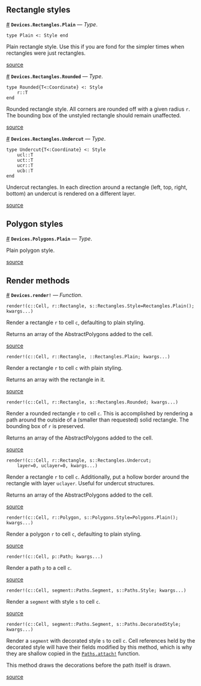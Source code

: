 
<a id='Rectangle-styles-1'></a>

## Rectangle styles

<a id='Devices.Rectangles.Plain' href='#Devices.Rectangles.Plain'>#</a>
**`Devices.Rectangles.Plain`** &mdash; *Type*.



```
type Plain <: Style end
```

Plain rectangle style. Use this if you are fond for the simpler times when rectangles were just rectangles.


<a target='_blank' href='https://github.com/PainterQubits/Devices.jl/tree/811642fbd6b286c3f02c598a3f896a3377fbc8a7/src/rectangles.jl#L212-L219' class='documenter-source'>source</a><br>

<a id='Devices.Rectangles.Rounded' href='#Devices.Rectangles.Rounded'>#</a>
**`Devices.Rectangles.Rounded`** &mdash; *Type*.



```
type Rounded{T<:Coordinate} <: Style
    r::T
end
```

Rounded rectangle style. All corners are rounded off with a given radius `r`. The bounding box of the unstyled rectangle should remain unaffected.


<a target='_blank' href='https://github.com/PainterQubits/Devices.jl/tree/811642fbd6b286c3f02c598a3f896a3377fbc8a7/src/rectangles.jl#L222-L231' class='documenter-source'>source</a><br>

<a id='Devices.Rectangles.Undercut' href='#Devices.Rectangles.Undercut'>#</a>
**`Devices.Rectangles.Undercut`** &mdash; *Type*.



```
type Undercut{T<:Coordinate} <: Style
    ucl::T
    uct::T
    ucr::T
    ucb::T
end
```

Undercut rectangles. In each direction around a rectangle (left, top, right, bottom) an undercut is rendered on a different layer.


<a target='_blank' href='https://github.com/PainterQubits/Devices.jl/tree/811642fbd6b286c3f02c598a3f896a3377fbc8a7/src/rectangles.jl#L236-L248' class='documenter-source'>source</a><br>


<a id='Polygon-styles-1'></a>

## Polygon styles

<a id='Devices.Polygons.Plain' href='#Devices.Polygons.Plain'>#</a>
**`Devices.Polygons.Plain`** &mdash; *Type*.



Plain polygon style.


<a target='_blank' href='https://github.com/PainterQubits/Devices.jl/tree/811642fbd6b286c3f02c598a3f896a3377fbc8a7/src/polygons.jl#L210' class='documenter-source'>source</a><br>


<a id='Render-methods-1'></a>

## Render methods

<a id='Devices.render!' href='#Devices.render!'>#</a>
**`Devices.render!`** &mdash; *Function*.



```
render!(c::Cell, r::Rectangle, s::Rectangles.Style=Rectangles.Plain(); kwargs...)
```

Render a rectangle `r` to cell `c`, defaulting to plain styling.

Returns an array of the AbstractPolygons added to the cell.


<a target='_blank' href='https://github.com/PainterQubits/Devices.jl/tree/811642fbd6b286c3f02c598a3f896a3377fbc8a7/src/Devices.jl#L144-L152' class='documenter-source'>source</a><br>


```
render!(c::Cell, r::Rectangle, ::Rectangles.Plain; kwargs...)
```

Render a rectangle `r` to cell `c` with plain styling.

Returns an array with the rectangle in it.


<a target='_blank' href='https://github.com/PainterQubits/Devices.jl/tree/811642fbd6b286c3f02c598a3f896a3377fbc8a7/src/Devices.jl#L157-L165' class='documenter-source'>source</a><br>


```
render!(c::Cell, r::Rectangle, s::Rectangles.Rounded; kwargs...)
```

Render a rounded rectangle `r` to cell `c`. This is accomplished by rendering a path around the outside of a (smaller than requested) solid rectangle. The bounding box of `r` is preserved.

Returns an array of the AbstractPolygons added to the cell.


<a target='_blank' href='https://github.com/PainterQubits/Devices.jl/tree/811642fbd6b286c3f02c598a3f896a3377fbc8a7/src/Devices.jl#L172-L182' class='documenter-source'>source</a><br>


```
render!(c::Cell, r::Rectangle, s::Rectangles.Undercut;
    layer=0, uclayer=0, kwargs...)
```

Render a rectangle `r` to cell `c`. Additionally, put a hollow border around the rectangle with layer `uclayer`. Useful for undercut structures.

Returns an array of the AbstractPolygons added to the cell.


<a target='_blank' href='https://github.com/PainterQubits/Devices.jl/tree/811642fbd6b286c3f02c598a3f896a3377fbc8a7/src/Devices.jl#L204-L214' class='documenter-source'>source</a><br>


```
render!(c::Cell, r::Polygon, s::Polygons.Style=Polygons.Plain(); kwargs...)
```

Render a polygon `r` to cell `c`, defaulting to plain styling.


<a target='_blank' href='https://github.com/PainterQubits/Devices.jl/tree/811642fbd6b286c3f02c598a3f896a3377fbc8a7/src/Devices.jl#L229-L236' class='documenter-source'>source</a><br>


```
render!(c::Cell, p::Path; kwargs...)
```

Render a path `p` to a cell `c`.


<a target='_blank' href='https://github.com/PainterQubits/Devices.jl/tree/811642fbd6b286c3f02c598a3f896a3377fbc8a7/src/Devices.jl#L243-L249' class='documenter-source'>source</a><br>


```
render!(c::Cell, segment::Paths.Segment, s::Paths.Style; kwargs...)
```

Render a `segment` with style `s` to cell `c`.


<a target='_blank' href='https://github.com/PainterQubits/Devices.jl/tree/811642fbd6b286c3f02c598a3f896a3377fbc8a7/src/Devices.jl#L319-L325' class='documenter-source'>source</a><br>


```
render!(c::Cell, segment::Paths.Segment, s::Paths.DecoratedStyle; kwargs...)
```

Render a `segment` with decorated style `s` to cell `c`. Cell references held by the decorated style will have their fields modified by this method, which is why they are shallow copied in the [`Paths.attach!`](paths.md#Devices.Paths.attach!) function.

This method draws the decorations before the path itself is drawn.


<a target='_blank' href='https://github.com/PainterQubits/Devices.jl/tree/811642fbd6b286c3f02c598a3f896a3377fbc8a7/src/Devices.jl#L356-L367' class='documenter-source'>source</a><br>

